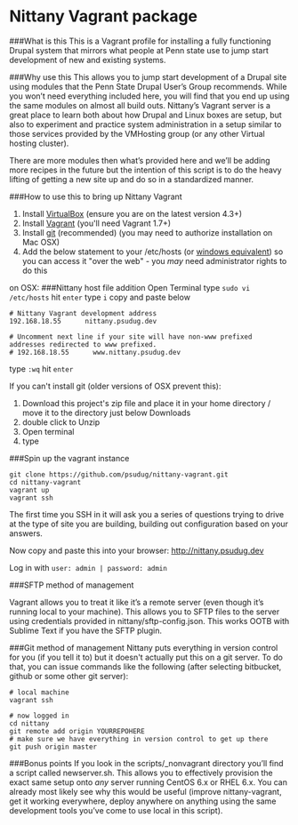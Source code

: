Nittany Vagrant package
==============
###What is this
This is a Vagrant profile for installing a fully functioning Drupal system that mirrors what people at Penn state use to jump start development of new and existing systems.

###Why use this
This allows you to jump start development of a Drupal site using modules that the Penn State Drupal User’s Group recommends. While you won’t need everything included here, you will find that you end up using the same modules on almost all build outs. Nittany’s Vagrant server is a great place to learn both about how Drupal and Linux boxes are setup, but also to experiment and practice system administration in a setup similar to those services provided by the VMHosting group (or any other Virtual hosting cluster).

There are more modules then what’s provided here and we’ll be adding more recipes in the future but the intention of this script is to do the heavy lifting of getting a new site up and do so in a standardized manner.

###How to use this to bring up Nittany Vagrant
1. Install [VirtualBox](https://www.virtualbox.org/wiki/Downloads) (ensure you are on the latest version 4.3+)
2. Install [Vagrant](http://www.vagrantup.com/downloads.html) (you'll need Vagrant 1.7+)
3. Install [git](http://git-scm.com/downloads) (recommended) (you may need to authorize installation on Mac OSX)
4. Add the below statement to your /etc/hosts (or [windows equivalent](http://www.howtogeek.com/howto/27350/beginner-geek-how-to-edit-your-hosts-file/)) so you can access it "over the web" - you _may_ need administrator rights to do this

on OSX:
###Nittany host file addition
Open Terminal
type `sudo vi /etc/hosts` hit `enter`
type `i`
copy and paste below
```
# Nittany Vagrant development address
192.168.18.55      nittany.psudug.dev

# Uncomment next line if your site will have non-www prefixed addresses redirected to www prefixed.
# 192.168.18.55      www.nittany.psudug.dev
```
type `:wq` hit `enter`

If you can't install git (older versions of OSX prevent this):
1. Download this project's zip file and place it in your home directory / move it to the directory just below Downloads
2. double click to Unzip
3. Open terminal
4. type 

###Spin up the vagrant instance
```
git clone https://github.com/psudug/nittany-vagrant.git
cd nittany-vagrant
vagrant up
vagrant ssh
```

The first time you SSH in it will ask you a series of questions trying to drive at the type of site you are building, building out configuration based on your answers.

Now copy and paste this into your browser: http://nittany.psudug.dev

Log in with `user: admin | password: admin`

###SFTP method of management

Vagrant allows you to treat it like it’s a remote server (even though it’s running local to your machine). This allows you to SFTP files to the server using credentials provided in nittany/sftp-config.json.  This works OOTB with Sublime Text if you have the SFTP plugin.

###Git method of management
Nittany puts everything in version control for you (if you tell it to) but it doesn't actually put this on a git server. To do that, you can issue commands like the following (after selecting bitbucket, github or some other git server):
```
# local machine
vagrant ssh

# now logged in
cd nittany
git remote add origin YOURREPOHERE
# make sure we have everything in version control to get up there
git push origin master
```

###Bonus points
If you look in the scripts/_nonvagrant directory you’ll find a script called newserver.sh. This allows you to effectively provision the exact same setup onto *any* server running CentOS 6.x or RHEL 6.x. You can already most likely see why this would be useful (improve nittany-vagrant, get it working everywhere, deploy anywhere on anything using the same development tools you’ve come to use local in this script).
